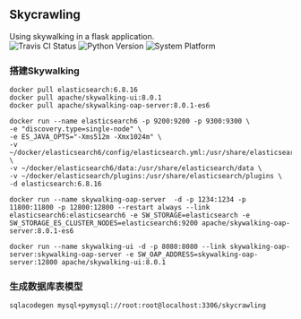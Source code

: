 ## Skycrawling
Using skywalking in a flask application.  
![Travis CI Status](https://travis-ci.com/yangfan9702/skycrawling.svg?branch=master)
![Python Version](https://img.shields.io/badge/python-v3.7.9-brightgreen)
![System Platform](https://img.shields.io/badge/platform-ubuntu-brightgreen.svg)

### 搭建Skywalking

```shell
docker pull elasticsearch:6.8.16
docker pull apache/skywalking-ui:8.0.1
docker pull apache/skywalking-oap-server:8.0.1-es6
```

```shell
docker run --name elasticsearch6 -p 9200:9200 -p 9300:9300 \
-e "discovery.type=single-node" \
-e ES_JAVA_OPTS="-Xms512m -Xmx1024m" \
-v ~/docker/elasticsearch6/config/elasticsearch.yml:/usr/share/elasticsearch/config/elasticsearch.yml \
-v ~/docker/elasticsearch6/data:/usr/share/elasticsearch/data \
-v ~/docker/elasticsearch/plugins:/usr/share/elasticsearch/plugins \
-d elasticsearch:6.8.16
```

```shell
docker run --name skywalking-oap-server  -d -p 1234:1234 -p 11800:11800 -p 12800:12800 --restart always --link elasticsearch6:elasticsearch6 -e SW_STORAGE=elasticsearch -e SW_STORAGE_ES_CLUSTER_NODES=elasticsearch6:9200 apache/skywalking-oap-server:8.0.1-es6
```

```shell
docker run --name skywalking-ui -d -p 8080:8080 --link skywalking-oap-server:skywalking-oap-server -e SW_OAP_ADDRESS=skywalking-oap-server:12800 apache/skywalking-ui:8.0.1
```

### 生成数据库表模型

```shell
sqlacodegen mysql+pymysql://root:root@localhost:3306/skycrawling
```